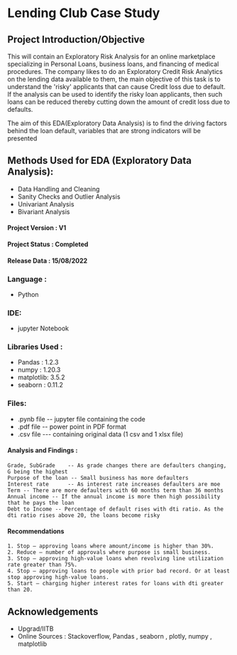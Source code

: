 # Lending Club Case Study

## Project Introduction/Objective
This will contain an Exploratory Risk Analysis for an online marketplace specializing in Personal Loans, business loans, and financing of medical procedures. The company likes to do an Exploratory Credit Risk Analytics on the lending data available to them, the main objective of this task is to understand the 'risky' applicants that can cause Credit loss due to default. If the analysis can be used to identify the risky loan applicants, then such loans can be reduced thereby cutting down the amount of credit loss due to defaults.

The aim of this EDA(Exploratory Data Analysis) is to find the driving factors behind the loan default, variables that are strong indicators will be presented

## Methods Used for EDA (Exploratory Data Analysis):
* Data Handling and Cleaning
* Sanity Checks and Outlier Analysis
* Univariant Analysis
* Bivariant Analysis


#### Project Version : V1
#### Project Status  : Completed
#### Release Data    : 15/08/2022

### Language : 
* Python

### IDE: 
* jupyter Notebook

### Libraries Used :
* Pandas : 1.2.3
* numpy : 1.20.3
* matplotlib: 3.5.2
* seaborn : 0.11.2

### Files: 
* .pynb file -- jupyter file containing the code
* .pdf file -- power point  in PDF format
* .csv file --- containing original data (1 csv and 1 xlsx file)

#### Analysis and Findings :
	Grade, SubGrade    -- As grade changes there are defaulters changing, G being the highest
	Purpose of the loan -- Small business has more defaulters
	Interest rate      -- As interest rate increases defaulters are moe 
	Term -- There are more defaulters with 60 months term than 36 months
	Annual income -- If the annual income is more then high possibility that he pays the loan
	Debt to Income -- Percentage of default rises with dti ratio. As the dti ratio rises above 20, the loans become risky

#### Recommendations 
	1. Stop – approving loans where amount/income is higher than 30%.
	2. Reduce – number of approvals where purpose is small business.
	3. Stop – approving high-value loans when revolving line utilization rate greater than 75%.
	4. Stop – approving loans to people with prior bad record. Or at least stop approving high-value loans.
	5. Start – charging higher interest rates for loans with dti greater than 20.

## Acknowledgements 
 - Upgrad/IITB
 - Online Sources : Stackoverflow, Pandas , seaborn , plotly, numpy , matplotlib
